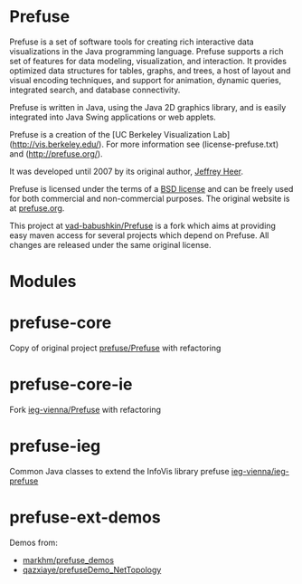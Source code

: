 # Prefuse

Prefuse is a set of software tools for creating rich interactive data 
visualizations in the Java programming language. 
Prefuse supports a rich set of features for data modeling, visualization, 
and interaction. It provides optimized data structures for tables, graphs, 
and trees, a host of layout and visual encoding techniques, and support 
for animation, dynamic queries, integrated search, and database connectivity. 

Prefuse is written in Java, using the Java 2D graphics library, and is 
easily integrated into Java Swing applications or web applets.

Prefuse is a creation of the [UC Berkeley Visualization Lab] (http://vis.berkeley.edu/). 
For more information see (license-prefuse.txt) and (http://prefuse.org/). 

It was developed until 2007 by its original author, [Jeffrey Heer](http://homes.cs.washington.edu/~jheer/). 

Prefuse is licensed under the terms of a [BSD license](prefuse-core/license-prefuse.txt) and can be freely used for 
both commercial and non-commercial purposes. The original website is at [prefuse.org](http://prefuse.org/).

This project at [vad-babushkin/Prefuse](https://github.com/vad-babushkin/Prefuse) is a fork which aims at providing easy maven access 
for several projects which depend on Prefuse. All changes are released under the same original license.

# Modules

# prefuse-core

Copy of original project [prefuse/Prefuse](https://github.com/prefuse/Prefuse) with refactoring

# prefuse-core-ie

Fork [ieg-vienna/Prefuse](https://github.com/ieg-vienna/Prefuse) with refactoring

# prefuse-ieg

Common Java classes to extend the InfoVis library prefuse [ieg-vienna/ieg-prefuse](http://github.com/ieg-vienna/ieg-prefuse)

# prefuse-ext-demos

Demos from:

- [markhm/prefuse_demos](https://github.com/markhm/prefuse_demos)
- [qazxiaye/prefuseDemo_NetTopology](https://github.com/qazxiaye/prefuseDemo_NetTopology)
